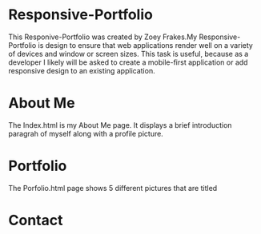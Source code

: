 # Responsive-Portfolio
This Responive-Portfolio was created by Zoey Frakes.My Responsive- Portfolio is design to ensure that web applications render well on a variety of devices and window or screen sizes. This task is useful, because as a developer I likely will be asked to create a mobile-first application or add responsive design to an existing application.

# About Me
The Index.html is my About Me page. It displays a brief introduction paragrah of myself along with a profile picture. 


# Portfolio
The Porfolio.html page shows 5 different pictures that are titled 



# Contact




